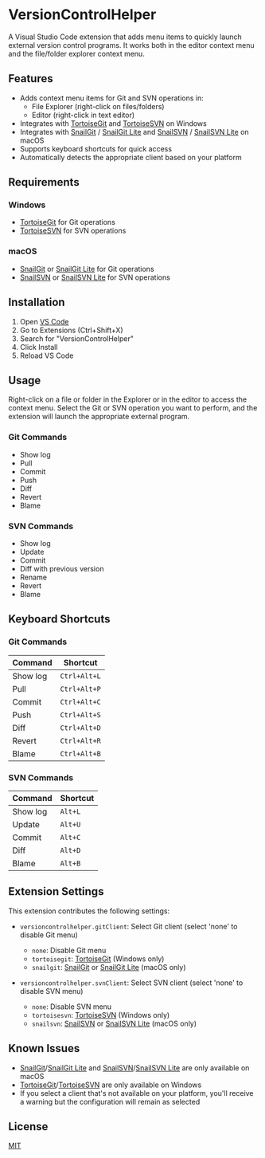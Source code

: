 # VersionControlHelper

A Visual Studio Code extension that adds menu items to quickly launch external version control programs. It works both in the editor context menu and the file/folder explorer context menu.

## Features

- Adds context menu items for Git and SVN operations in:
  - File Explorer (right-click on files/folders)
  - Editor (right-click in text editor)
- Integrates with [TortoiseGit](https://tortoisegit.org/) and [TortoiseSVN](https://tortoisesvn.net/) on Windows
- Integrates with [SnailGit](https://www.langui.net/snailgit/) / [SnailGit Lite](https://www.langui.net/snailgitlite/) and [SnailSVN](https://www.langui.net/snailsvn/) / [SnailSVN Lite](https://www.langui.net/snailsvnlite/) on macOS
- Supports keyboard shortcuts for quick access
- Automatically detects the appropriate client based on your platform

## Requirements

### Windows
- [TortoiseGit](https://tortoisegit.org/) for Git operations
- [TortoiseSVN](https://tortoisesvn.net/) for SVN operations

### macOS
- [SnailGit](https://www.langui.net/snailgit/) or [SnailGit Lite](https://www.langui.net/snailgitlite/) for Git operations
- [SnailSVN](https://www.langui.net/snailsvn/) or [SnailSVN Lite](https://www.langui.net/snailsvnlite/) for SVN operations

## Installation

1. Open [VS Code](https://code.visualstudio.com/)
2. Go to Extensions (Ctrl+Shift+X)
3. Search for "VersionControlHelper"
4. Click Install
5. Reload VS Code

## Usage

Right-click on a file or folder in the Explorer or in the editor to access the context menu. Select the Git or SVN operation you want to perform, and the extension will launch the appropriate external program.

### Git Commands
- Show log
- Pull
- Commit
- Push
- Diff
- Revert
- Blame

### SVN Commands
- Show log
- Update
- Commit
- Diff with previous version
- Rename
- Revert
- Blame

## Keyboard Shortcuts

### Git Commands

| Command  | Shortcut     |
| -------- | ------------ |
| Show log | `Ctrl+Alt+L` |
| Pull     | `Ctrl+Alt+P` |
| Commit   | `Ctrl+Alt+C` |
| Push     | `Ctrl+Alt+S` |
| Diff     | `Ctrl+Alt+D` |
| Revert   | `Ctrl+Alt+R` |
| Blame    | `Ctrl+Alt+B` |

### SVN Commands

| Command  | Shortcut |
| -------- | -------- |
| Show log | `Alt+L`  |
| Update   | `Alt+U`  |
| Commit   | `Alt+C`  |
| Diff     | `Alt+D`  |
| Blame    | `Alt+B`  |

## Extension Settings

This extension contributes the following settings:

- `versioncontrolhelper.gitClient`: Select Git client (select 'none' to disable Git menu)
  - `none`: Disable Git menu
  - `tortoisegit`: [TortoiseGit](https://tortoisegit.org/) (Windows only)
  - `snailgit`: [SnailGit](https://www.langui.net/snailgit/) or [SnailGit Lite](https://www.langui.net/snailgitlite/) (macOS only)

- `versioncontrolhelper.svnClient`: Select SVN client (select 'none' to disable SVN menu)
  - `none`: Disable SVN menu
  - `tortoisesvn`: [TortoiseSVN](https://tortoisesvn.net/) (Windows only)
  - `snailsvn`: [SnailSVN](https://www.langui.net/snailsvn/) or [SnailSVN Lite](https://www.langui.net/snailsvnlite/) (macOS only)

## Known Issues

- [SnailGit](https://www.langui.net/snailgit/)/[SnailGit Lite](https://www.langui.net/snailgitlite/) and [SnailSVN](https://www.langui.net/snailsvn/)/[SnailSVN Lite](https://www.langui.net/snailsvnlite/) are only available on macOS
- [TortoiseGit](https://tortoisegit.org/)/[TortoiseSVN](https://tortoisesvn.net/) are only available on Windows
- If you select a client that's not available on your platform, you'll receive a warning but the configuration will remain as selected

## License

[MIT](LICENSE)